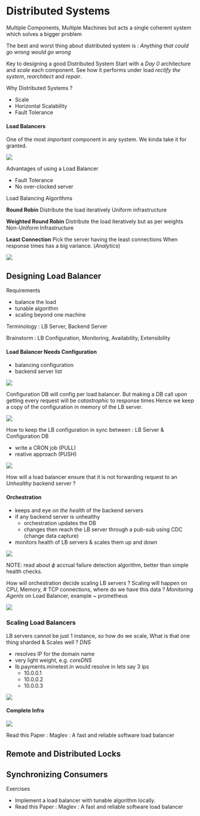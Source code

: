 # Distributed Systems

Multiple Components, Multiple Machines but acts a single coherent system which solves a bigger problem

The best and worst thing about distributed system is : *Anything that could go wrong would go wrong*

Key to designing a good Distributed System
Start with a *Day 0* architecture and *scale* each component. See how it performs under load *rectify the system*, *rearchitect* and *repair*.

Why Distributed Systems ?

- Scale
- Horizontal Scalability
- Fault Tolerance

#### Load Balancers

One of the most *important* component in any system. We kinda take it for granted.

![](assets/Pasted%20image%2020250912104430.png)

Advantages of using a Load Balancer

- Fault Tolerance
- No over-clocked server

Load Balancing Algorithms

**Round Robin**
Distribute the load iteratively
Uniform infrastructure

**Weighted Round Robin**
Distribute the load iteratively but as per weights
Non-Uniform Infrastructure

**Least Connection**
Pick the server having the least connections
When response times has a big variance. (*Analytics*)

![](assets/Pasted%20image%2020250912105111.png)

## Designing Load Balancer

Requirements

- balance the load
- tunable algorithm
- scaling beyond one machine

Terminology : LB Server, Backend Server

Brainstorm : LB Configuration, Monitoring, Availability, Extensibility

#### Load Balancer Needs Configuration

- balancing configuration
- backend server list

![](assets/Pasted%20image%2020250912115446.png)

Configuration DB will config per load balancer.
But making a DB call upon getting every request will be *catastrophic* to response times
Hence we keep a copy of the configuration in memory of the LB server.

![](assets/Pasted%20image%2020250912115552.png)

How to keep the LB configuration in sync between : LB Server & Configuration DB

- write a CRON job (PULL)
- reative approach (PUSH)

![](assets/Pasted%20image%2020250912115910.png)

How will a load balancer ensure that it is not forwarding request to an *Unhealthy* backend server ?

#### Orchestration

- keeps and eye *on the health* of the backend servers
- if any backend server is unhealthy
    - orchestration updates the DB
    - changes then reach the LB server through a pub-sub using CDC (change data capture)
- monitors health of LB servers & scales them up and down

![](assets/Pasted%20image%2020250912120418.png)

NOTE: read about $\phi$ accrual failure detection algorithm, better than simple health checks.

How will orchestration decide scaling LB servers ?
Scaling will happen on CPU, Memory, # TCP connections, where do we have this data ?
*Monitoring Agents* on Load Balancer, example ~ prometheus

![](assets/Pasted%20image%2020250912121102.png)

### Scaling Load Balancers

LB servers cannot be just 1 instance, so how do we scale, What is that one thing sharded & Scales well ? *DNS*

- resolves IP for the domain name
- very light weight, e.g. *coreDNS*
- lb.payments.minetest.in would resolve in lets say 3 ips
    - 10.0.0.1
    - 10.0.0.2
    - 10.0.0.3

![](assets/Pasted%20image%2020250912121437.png)

#### Complete Infra

![](assets/Pasted%20image%2020250912121605.png)

Read this Paper : Maglev : A fast and reliable software load balancer

## Remote and Distributed Locks

## Synchronizing Consumers

Exercises

- Implement a load balancer with tunable algorithm locally.
- Read this Paper : Maglev : A fast and reliable software load balancer
